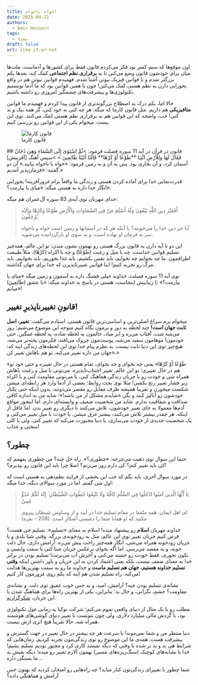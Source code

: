 ```yaml
---
title: خواه ناخواه!
date: 2025-04-21
authors:
  - Amir Hossein
tags:
  - معنا
draft: false
url: like-it-or-not
---
```

اون موقع‌ها که سنم کمتر بود فکر می‌کردم قانون فقط برای کشور‌ها و آدماست. ملت‌ها میان برای خودشون قانون وضع می‌کنن تا به **برقراری نظم اجتماعی** کمک کنه. بعدها یکم بزرگتر شدم و با قوانین فیزیک نیوتن آشنا شدم. فهمیدم قوانین نیوتن هم در واقع یجورایی دارن به نظم هستی کمک می‌کنن! چون با همین قوانین بود که ما آدما تونستیم تکنولوژی‌ها و پیشرفت‌های چشمگیر امروزی رو داشته باشیم. 

حالا اما، یکم درک به اصطلاح بزرگونه‌تری از قانون پیدا کردم و فهمیدم ما قوانین **متافیزیکی** هم داریم. مثل قانون کارما که میگه: هر چه کنی به خود کنی، گر همه نیک و بد کنی! خب، واضحه که این قوانین هم به برقراری نظم هستی کمک می‌کنند. توی این پست، میخوام یکی از این قوانین رو بررسی کنیم.

<figure>
  <img src="https://upload.wikimedia.org/wikipedia/commons/thumb/0/03/It_Shoots_Further_Than_He_Dreams.jpg/960px-It_Shoots_Further_Than_He_Dreams.jpg" alt="قانون کارما">
  <figcaption>قانون کارما</figcaption>
</figure>
## قانون در قرآن
در آیه 11 سوره فصلت فرمود:
>ثُمَّ اسْتَوَىٰ إِلَى السَّمَاءِ وَهِيَ دُخَانٌ فَقَالَ لَهَا وَلِلْأَرْضِ ائْتِيَا **طَوْعًا أَوْ كَرْهًا** قَالَتَا أَتَيْنَا طَائِعِينَ
>
>سپس آهنگ [آفرينش‌] آسمان كرد، و آن بخارى بود. پس به آن و به زمين فرمود: «خواه يا ناخواه بياييد.» آن دو گفتند: «فرمان‌پذير آمديم.»

قدرت‌نمایی خدا برای آماده کردن هستی و زندگی ما واقعاً برام غرورآفرینه! یجورایی انگار خدا داره به هستی میگه: «میای یا بیارمت؟». 

خدای مهربان توی آیه‌ی 83 سوره آل‌عمران هم میگه:
>أَفَغَيْرَ دِينِ اللَّهِ يَبْغُونَ وَلَهُ أَسْلَمَ مَنْ فِي السَّمَاوَاتِ وَالْأَرْضِ طَوْعًا وَكَرْهًا وَإِلَيْهِ يُرْجَعُونَ
>
>آيا جز دين خدا را مى‌جويند؟ با آنكه هر كه در آسمانها و زمين است خواه و ناخواه سر به فرمان او نهاده است، و به سوى او بازگردانيده مى‌شويد.

این دو تا آیه دارن یه قانون بزرگ هستی رو بهمون نشون میدن: تو این عالم، همه‌چیز تسلیم قوانین خداست، چه با میل و رغبت (طَوْعًا) و چه با اکراه (كَرْهًا). مثلاً طبیعت اطرافمون. ما چه بخوایم چه نخوایم، باید نفس بکشیم، باید غذا بخوریم، باید بخوابیم. باید مرگ رو تجربه کنیم! اینا قوانین تغییرناپذیرن که خدا برای جهان گذاشته.

توی آیه 11 سوره فصلت، خداوند خیلی قشنگ داره به آسمون و زمین میگه «میای یا بیارمت؟» :) زیباییش اینجاست، هستی در پاسخ به خداوند میگه: «با عشق (طَائِعِينَ) میایم»!
## قانونِ تغییرناپذیرِ تغییر!
میخوام برم سراغ اصلی‌ترین و اساسی‌ترین قانون هستی. استادم می‌گفت: **تغییر، اصل ثابت جهان است!**
چند لحظه به دور و برمون نگاه کنیم متوجه این موضوع می‌شیم؛ روز می‌شه شب، آفتاب می‌ره و ابر میاد، حالمون یه لحظه شاده، یه لحظه غمگین. حتی خودمون! موهامون سفید می‌شه، پوست‌مون چروک می‌افته، فکرمون پخته‌تر می‌شه. هیچ‌چیز توی این دنیا ثابت نیست. به نظرم پیام خدا توی این لحظه‌های زندگی اینه که: «جهان من داره تغییر می‌کنه، تو هم باهاش تغییر کن.»

«طَوْعًا أَوْ كَرْهًا» یعنی چه بخوای و چه نخوای، تمام هستی در حال تغییره و حتی خود تو هم در حال تغییری؛ تو این عالم، تغییر اجتناب‌ناپذیره. می‌تونی با میل و رغبت باهاش همراه شی و خودت رو با جریان زندگی هماهنگ کنی، یا می‌تونی مقاومت کنی و با اکراه زیر فشار تغییر رنج بکشی! مثلا توی بحث روابط؛ بعضی از آدما وارد هر رابطه‌ای میشن شکست میخورن و تقریبا همیشه طرف مقابل رو مقصر می‌دونند، بدون اینکه حتی یکبار خودشون رو آنالیز کنند و بگن «شایدم مشکل از من باشه!»؛ شاید من به اندازه کافی صداقت و شفافیت ندارم. شاید من شخصیت ضعیف و وابسته‌ای دارم. اما اینجور مواقع آدم‌ها معمولا به جای تغییر خودشون، تلاش می‌کنند تا دیگری رو تغییر بدن. اما غافل از اینکه، هر چقدر بیشتر تلاش می‌کنند، بیشتر غرق میشن. یا خودت با میل تغییر می‌کنی و یک شخصیت جدیدی از خودت می‌سازی، یا دنیا مجبورت می‌کنه که تغییر کنی، ولی با کلی سختی و عذاب! 
## چطور؟
حتما این سوال توی ذهنت می‌چرخه: «چطوری؟». راه‌ حل چیه؟ من چطوری بفهمم که کی باید تغییر کنم؟ کی دارم زور می‌زنم؟ اصلا چرا باید این قانون رو بپذیرم؟!

در مورد سوال آخری، باید بگم که خب این بخشی از فرایند نظم‌دهی به هستی است که اول متن گفتم. اما در مورد سوالای دیگه، خدا میگه:
> يَا أَيُّهَا الَّذِينَ آمَنُوا ادْخُلُوا فِي السِّلْمِ كَافَّةً وَلَا تَتَّبِعُوا خُطُوَاتِ الشَّيْطَانِ ۚ إِنَّهُ لَكُمْ عَدُوٌّ مُبِينٌ
> 
> ای اهل ایمان، همه متّفقا در مقام تسلیم خدا در آیید و از وساوس شیطان پیروی مکنید که او همانا شما را دشمنی آشکار است. (208 - بقره)

خداوند مهربان **اسلام** رو پیشنهاد میده! اسلام به معنای «تسلیم». تسلیم چی هست؟ فرض کنیم جریان تغییر توی این عالم، مثل یه رودخونه‌ی بزرگه. وقتی شنا بلدی و با جریان رودخونه همراه می‌شی، انگار همه‌چیز راحت پیش می‌ره. آرامش داری، حال دلت خوبه، و به مقصد می‌رسی. اما اگه بخوای برعکس جریان شنا کنی یا سفت وایسی و تکون نخوری، فقط خودت رو خسته می‌کنی و آخرش آب می‌برتت! تسلیم بودن در برابر خدا به معنای ضعف نیست، بلکه یعنی اعتماد کردن به این جریان و باور داشتن اینکه **وقتی تسلیم خداوند هستیم، جهان هم تسلیم ماست** و خداوند ما رو به سمت بهترین‌ها هدایت می‌کنه. راه تسلیم شدن هم اینه که یکم روی غرورمون کار کنیم! 

نشانه‌ی تسلیم بودن چیه؟ آرامش، امید، و یه حس خوب عمیق توی دلت. و نشانه‌ی مقاومت؟ خشم، نگرانی، و حال بد؛ بنابراین، یکی از بهترین راه‌ها برای هماهنگ شدن با این جریان، [شکرگزاریه](https://artsnet.ir/fa/thanks-god/).

مطلب رو با یک مثال از دنیای واقعی تموم می‌کنم؛ شرکت نوکیا یه زمانی غول تکنولوژی بود، با گردش مالی میلیارد دلاری. ولی چون نتونست با تغییر دنیای گوشی‌های هوشمند همراه شه، حالا تقریباً هیچ اثری ازش نیست. 

دنیا منتظر من و شما نمی‌مونه! با سرعت هر چه بیشتر در حال تغییر در جهت گسترش و پیشرفت هست. همه‌ی ما این موضوع رو توی زندگی‌مون تجربه کردیم. زمان‌هایی که شرایط هی بد و بد تر شده تا وقتی که دیگه نمیشد کاری کرد و مجبور بودیم تسلیم بشیم! خدا با نشانه‌های کوچیک (سنگ‌ریزه‌های مسیر) بهمون آلارم تغییر رو میده؛ دیگه بقیش به ما بستگی داره...

شما چطور با تغییرای زندگی‌تون کنار میاید؟ چه راه‌هایی رو امتحان کردید که بهتون حس آرامش و هماهنگی داده؟



